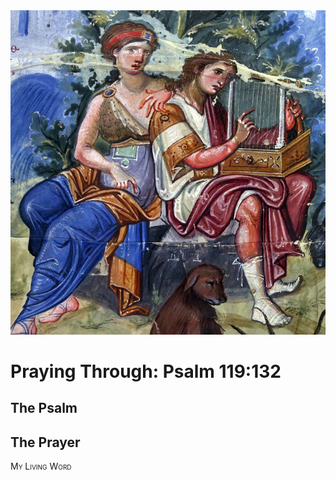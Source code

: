 <img class="intro-right" src="art-paris-psalter.jpg">

<style>
  li {list-style-type: none;}
  p + ul {
    margin-top: -18px;
}
</style>

# Praying Through: Psalm 119:132

## The Psalm

## The Prayer

<div style="font-variant: small-caps;">
My Living Word
</div>
